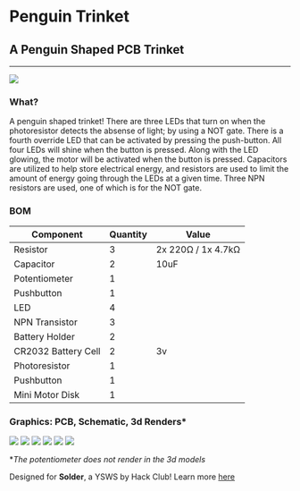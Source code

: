 # Penguin Trinket

## A Penguin Shaped PCB Trinket
---
![](https://hc-cdn.hel1.your-objectstorage.com/s/v3/e4b3016409c88f7cd4c49a3be15e6c7975e73f6d_screenshot_2025-06-08_at_9.12.09___am.png)
### What?

A penguin shaped trinket! There are three LEDs that turn on when the photoresistor detects the absense of light; by using a NOT gate. There is a fourth override LED that can be activated by pressing the push-button. All four LEDs will shine when the button is pressed. Along with the LED glowing, the motor will be activated when the button is pressed. Capacitors are utilized to help store electrical energy, and resistors are used to limit the amount of energy going through the LEDs at a given time. Three NPN resistors are used, one of which is for the NOT gate.

### BOM

| Component | Quantity | Value |
| ----- | ----- | ----- |
| Resistor | 3 | 2x 220Ω / 1x 4.7kΩ
| Capacitor | 2 | 10uF
| Potentiometer | 1 |
| Pushbutton | 1 |
| LED | 4 |
| NPN Transistor | 3 |
| Battery Holder | 2 |
| CR2032 Battery Cell | 2 | 3v
| Photoresistor | 1 |
| Pushbutton | 1 |
| Mini Motor Disk | 1 |

### Graphics: PCB, Schematic, 3d Renders*
![](https://hc-cdn.hel1.your-objectstorage.com/s/v3/83818b4ed79727a78c0309a4f23399918b307f89_screenshot_2025-06-17_at_12.29.55___pm.png)
![](https://hc-cdn.hel1.your-objectstorage.com/s/v3/167ac0732739abab46114789fd2b112751e1c25a_screenshot_2025-06-17_at_12.30.28___pm.png)
![](https://hc-cdn.hel1.your-objectstorage.com/s/v3/9a86e5f439dbdc6f49be28db60841a1b65624a06_screenshot_2025-06-17_at_12.29.12___pm.png)
![](https://hc-cdn.hel1.your-objectstorage.com/s/v3/5a548acbcf43dd10828299732a1c2c0d57f8e45a_screenshot_2025-06-17_at_12.31.01___pm.png)
![](https://hc-cdn.hel1.your-objectstorage.com/s/v3/b03d020425e1da0424c4e1994d55a2bf4044b663_screenshot_2025-06-17_at_12.31.25___pm.png)
![](https://hc-cdn.hel1.your-objectstorage.com/s/v3/bcf33c9e21c23eda950df8bae43108262d73c0b8_screenshot_2025-06-17_at_12.31.46___pm.png)

 **The potentiometer does not render in the 3d models*

Designed for **Solder**, a YSWS by Hack Club! Learn more [here](https://solder.hackclub.com/)